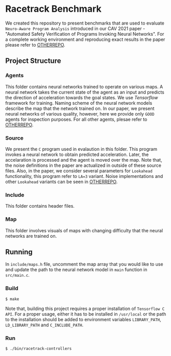 # Racetrack Benchmark
We created this repository to present benchmarks that are used to evaluate `Neuro-Aware Program Analysis` introduced in our CAV 2021 paper - "Automated Safety Verification of Programs Invoking Neural Networks". For a complete working environment and reproducing exact results in the paper please refer to [OTHERREPO](linktootherrepo).

## Project Structure

### Agents

This folder contains neural networks trained to operate on various maps. A neural network takes the current state of the agent as an input and predicts the direction of acceleration towards the goal states. We use _Tensorflow_ framework for training. Naming scheme of the neural network models describe the map that the network trained on. In our paper, we present neural networks of various quality, however, here we provide only `GOOD` agents for inspection purposes. For all other agents, plesae refer to [OTHERREPO](linktootherrepo).

### Source
We present the `C` program used in evalaution in this folder. This program invokes a neural network to obtain predicted acceleration. Later, the accelaration is processed and the agent is moved over the map. Note that, the noise definitions in the paper are actualized in outside of these source files. Also, in the paper, we consider several parameters for `Lookahead` functionality, this program refer to `LA=3` variant. Noise implementations and other `Lookahead` variants can be seen in [OTHERREPO](linktootherrepo).

### Include

This folder contains header files.

### Map

This folder involves visuals of maps with changing difficulty that the neural networks are trained on.

## Running
In `include/maps.h` file, uncomment the map array that you would like to use and update the path to the neural network model in `main` function in `src/main.c`.

### Build
```shell
$ make
```

Note that, building this project requires a proper installation of `Tensorflow C API`. For a proper usage, either it has to be installed in `/usr/local` or the path to the installation should be added to environment variables `LIBRARY_PATH`, `LD_LIBRARY_PATH` and `C_INCLUDE_PATH`.

### Run
```shell
$ ./bin/racetrack-controllers
```
